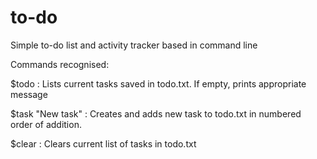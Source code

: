 # to-do
Simple to-do list and activity tracker based in command line

Commands recognised:

$todo : Lists current tasks saved in todo.txt. If empty, prints appropriate message

$task "New task" : Creates and adds new task to todo.txt in numbered order of addition. 

$clear : Clears current list of tasks in todo.txt


